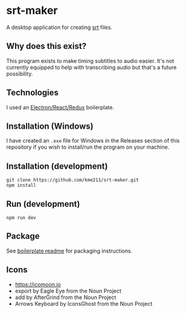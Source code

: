 # srt-maker

A desktop application for creating [srt](https://en.wikipedia.org/wiki/SubRip#SubRip_text_file_format) files.

## Why does this exist? 

This program exists to make timing subtitles to audio easier. It's not currently equipped to help with transcribing audio but that's a future possibility. 

## Technologies

I used an [Electron/React/Redux](https://github.com/chentsulin/electron-react-boilerplate) boilerplate.

## Installation (Windows)

I have created an `.exe` file for Windows in the Releases section of this repository if you wish to install/run the program on your machine.

## Installation (development)

```
git clone https://github.com/kme211/srt-maker.git
npm install
```

## Run (development)
```
npm run dev
```

## Package 

See [boilerplate readme](https://github.com/chentsulin/electron-react-boilerplate#packaging) for packaging instructions.

## Icons

- https://icomoon.io
- export by Eagle Eye from the Noun Project
- add by AfterGrind from the Noun Project
- Arrows Keyboard by IconsGhost from the Noun Project